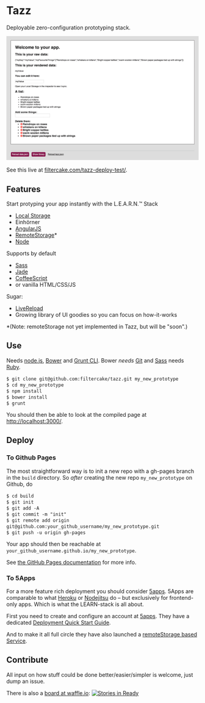 # Tazz

Deployable zero-configuration prototyping stack.

![](res/14-02-08.png)

See this live at [filtercake.com/tazz-deploy-test/](http://filtercake.com/tazz-deploy-test/).

## Features

Start protyping your app instantly with the L.E.A.R.N.™ Stack

- [Local Storage](https://en.wikipedia.org/wiki/LocalStorage#localStorage)
- Einhörner
- [AngularJS](http://angularjs.org/)
- [RemoteStorage](http://remotestorage.io/)*
- [Node](http://nodejs.org/)

Supports by default

- [Sass](http://sass-lang.com/)
- [Jade](http://jade-lang.com/)
- [CoffeeScript](http://coffeescript.org/)
- or vanilla HTML/CSS/JS

Sugar:
- [LiveReload](http://livereload.com/)
- Growing library of UI goodies so you can focus on how-it-works

*(Note: remoteStorage not yet implemented in Tazz, but will be "soon".)

## Use

Needs [node.js](http://nodejs.org/), [Bower](http://bower.io/) and [Grunt CLI](http://gruntjs.com/getting-started#installing-the-cli). Bower *needs* [Git](http://git-scm.com/) and [Sass](http://sass-lang.com/) needs [Ruby](https://www.ruby-lang.org/en/).

    $ git clone git@github.com:filtercake/tazz.git my_new_prototype
    $ cd my_new_prototype
    $ npm install
    $ bower install
    $ grunt

You should then be able to look at the compiled page at <http://localhost:3000/>.

## Deploy

### To Github Pages

The most straightforward way is to init a new repo with a gh-pages branch in the `build` directory. So *after* creating the new repo `my_new_prototype` on Github, do

    $ cd build
    $ git init
    $ git add -A
    $ git commit -m "init"
    $ git remote add origin git@github.com:your_github_username/my_new_prototype.git
    $ git push -u origin gh-pages

Your app should then be reachable at `your_github_username.github.io/my_new_prototype`.

See [the GitHub Pages documentation](http://pages.github.com/) for more info.

### To 5Apps

For a more feature rich deployment you should consider [5apps](https://5apps.com/deploy/home). 5Apps are comparable to what [Heroku](https://www.heroku.com/) or [Nodejitsu](https://www.nodejitsu.com/) do – but exclusively for frontend-only apps. Which is what the LEARN-stack is all about.

First you need to create and configure an account at [5apps](https://5apps.com/deploy/home). They have a dedicated [Deployment Quick Start Guide](http://help.5apps.com/kb/deploy/quick-start-guide).

And to make it all full circle they have also launched a [remoteStorage based Service](https://5apps.com/storage).

## Contribute

All input on how stuff could be done better/easier/simpler is welcome, just dump an issue.

There is also a [board at waffle.io](https://waffle.io/filtercake/tazz): [![Stories in Ready](https://badge.waffle.io/filtercake/tazz.png?label=ready)](https://waffle.io/filtercake/tazz)
